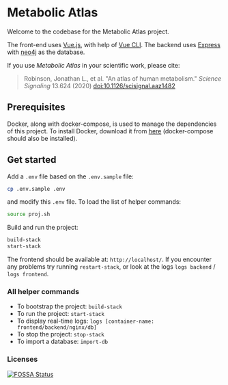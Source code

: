 # Metabolic Atlas
Welcome to the codebase for the Metabolic Atlas project.

The front-end uses [Vue.js](https://vuejs.org), with help of [Vue CLI](https://cli.vuejs.org/). The backend uses [Express](https://expressjs.com) with [neo4j](https://neo4j.com) as the database.  

If you use *Metabolic Atlas* in your scientific work, please cite:
> Robinson, Jonathan L., et al. "An atlas of human metabolism." *Science Signaling* 13.624 (2020) [doi:10.1126/scisignal.aaz1482 ](https://doi.org/10.1126/scisignal.aaz1482 )

## Prerequisites
Docker, along with docker-compose, is used to manage the dependencies of this project. To install Docker, download it from [here](https://www.docker.com/products/docker) (docker-compose should also be installed).

## Get started

Add a `.env` file based on the `.env.sample` file:
```bash
cp .env.sample .env
```
and modify this `.env` file. To load the list of helper commands:
```bash
source proj.sh
```

Build and run the project:
```bash
build-stack
start-stack
```
The frontend should be available at: `http://localhost/`. If you encounter any problems try running `restart-stack`, or look at the logs `logs backend` / `logs frontend`.

### All helper commands

* To bootstrap the project: `build-stack`
* To run the project: `start-stack`
* To display real-time logs: `logs [container-name: frontend/backend/nginx/db]`
* To stop the project: `stop-stack`
* To import a database: `import-db`

### Licenses

[![FOSSA Status](https://app.fossa.com/api/projects/git%2Bgithub.com%2FMetabolicAtlas%2FMetabolicAtlas.svg?type=large)](https://app.fossa.com/projects/git%2Bgithub.com%2FMetabolicAtlas%2FMetabolicAtlas?ref=badge_large)
